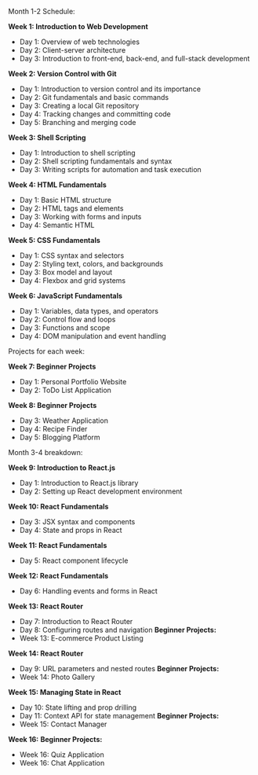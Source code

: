 Month 1-2 Schedule:

**Week 1: Introduction to Web Development**
- Day 1: Overview of web technologies
- Day 2: Client-server architecture
- Day 3: Introduction to front-end, back-end, and full-stack development

**Week 2: Version Control with Git**
- Day 1: Introduction to version control and its importance
- Day 2: Git fundamentals and basic commands
- Day 3: Creating a local Git repository
- Day 4: Tracking changes and committing code
- Day 5: Branching and merging code

**Week 3: Shell Scripting**
- Day 1: Introduction to shell scripting
- Day 2: Shell scripting fundamentals and syntax
- Day 3: Writing scripts for automation and task execution

**Week 4: HTML Fundamentals**
- Day 1: Basic HTML structure
- Day 2: HTML tags and elements
- Day 3: Working with forms and inputs
- Day 4: Semantic HTML

**Week 5: CSS Fundamentals**
- Day 1: CSS syntax and selectors
- Day 2: Styling text, colors, and backgrounds
- Day 3: Box model and layout
- Day 4: Flexbox and grid systems

**Week 6: JavaScript Fundamentals**
- Day 1: Variables, data types, and operators
- Day 2: Control flow and loops
- Day 3: Functions and scope
- Day 4: DOM manipulation and event handling

Projects for each week:

**Week 7: Beginner Projects**
- Day 1: Personal Portfolio Website
- Day 2: ToDo List Application

**Week 8: Beginner Projects**
- Day 3: Weather Application
- Day 4: Recipe Finder
- Day 5: Blogging Platform

Month 3-4 breakdown:

**Week 9: Introduction to React.js**
- Day 1: Introduction to React.js library
- Day 2: Setting up React development environment

**Week 10: React Fundamentals**
- Day 3: JSX syntax and components
- Day 4: State and props in React

**Week 11: React Fundamentals**
- Day 5: React component lifecycle

**Week 12: React Fundamentals**
- Day 6: Handling events and forms in React

**Week 13: React Router**
- Day 7: Introduction to React Router
- Day 8: Configuring routes and navigation
**Beginner Projects:**
- Week 13: E-commerce Product Listing

**Week 14: React Router**
- Day 9: URL parameters and nested routes
**Beginner Projects:**
- Week 14: Photo Gallery

**Week 15: Managing State in React**
- Day 10: State lifting and prop drilling
- Day 11: Context API for state management
**Beginner Projects:**
- Week 15: Contact Manager

**Week 16:**
**Beginner Projects:**
- Week 16: Quiz Application
- Week 16: Chat Application

